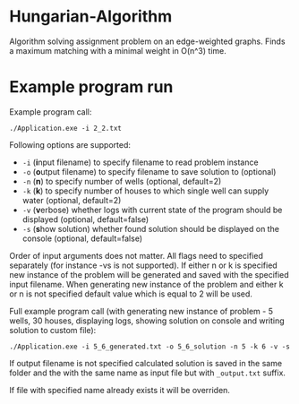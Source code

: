 # Hungarian-Algorithm
Algorithm solving assignment problem on an edge-weighted graphs. Finds a maximum matching with a minimal weight in O(n^3) time.

# Example program run

Example program call:

`./Application.exe -i 2_2.txt`

Following options are supported:
- `-i` (**i**nput filename) to specify filename to read problem instance 
- `-o` (**o**utput filename) to specify filename to save solution to (optional)
- `-n` (**n**) to specify number of wells (optional, default=2)
- `-k` (**k**) to specify number of houses to which single well can supply water (optional, default=2)
- `-v` (**v**erbose) whether logs with current state of the program should be displayed (optional, default=false)
- `-s` (**s**how solution) whether found solution should be displayed on the console (optional, default=false)

Order of input arguments does not matter. All flags need to specified separately (for instance -vs is not supported).
If either n or k is specified new instance of the problem will be generated and saved with the specified input filename.
When generating new instance of the problem and either k or n is not specified default value which is equal to 2 will be used.

Full example program call (with generating new instance of problem - 5 wells, 30 houses, displaying logs, showing solution on console and writing solution to custom file):

`./Application.exe -i 5_6_generated.txt -o 5_6_solution -n 5 -k 6 -v -s`

If output filename is not specified calculated solution is saved in the same folder and the with the same name as input file but with `_output.txt` suffix.

If file with specified name already exists it will be overriden.
